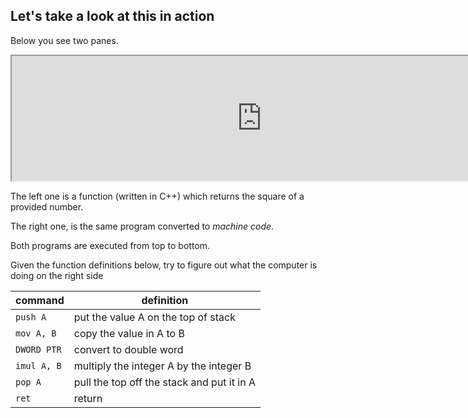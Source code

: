 ## Let's take a look at this in action

Below you see two panes.

<iframe width="800px" height="200px" src="https://godbolt.org/e?readOnly=true&hideEditorToolbars=true#g:!((g:!((g:!((h:codeEditor,i:(fontScale:14,j:1,lang:python,selection:(endColumn:16,endLineNumber:2,positionColumn:16,positionLineNumber:2,selectionStartColumn:16,selectionStartLineNumber:2,startColumn:16,startLineNumber:2),source:'def+square(a):%0A++++return+a*a%3B'),l:'5',n:'0',o:'Python+source+%231',t:'0')),k:50,l:'4',n:'0',o:'',s:0,t:'0'),(g:!((h:compiler,i:(compiler:python36,filters:(b:'0',binary:'1',commentOnly:'0',demangle:'0',directives:'0',execute:'1',intel:'0',libraryCode:'1',trim:'1'),fontScale:14,j:1,lang:python,libs:!(),options:'',selection:(endColumn:1,endLineNumber:1,positionColumn:1,positionLineNumber:1,selectionStartColumn:1,selectionStartLineNumber:1,startColumn:1,startLineNumber:1),source:1),l:'5',n:'0',o:'Python+3.6+(Editor+%231,+Compiler+%231)+Python',t:'0')),k:50,l:'4',n:'0',o:'',s:0,t:'0')),l:'2',n:'0',o:'',t:'0')),version:4"></iframe>

The left one is a function (written in C++) which returns the square of a provided number.

The right one, is the same program converted to _machine code_.

Both programs are executed from top to bottom.

Given the function definitions below, try to figure out what the computer is doing on the right side

|   command    |               definition                    |
|--------------|---------------------------------------------|
| `push A`     | put the value A on the top of stack         |
| `mov A, B`   | copy the value in A to B                    |
| `DWORD PTR`  | convert to double word                      |
| `imul A, B`  | multiply the integer A by the integer B     |
| `pop A`      | pull the top off the stack and put it in A  |
| `ret`        | return                                      |
